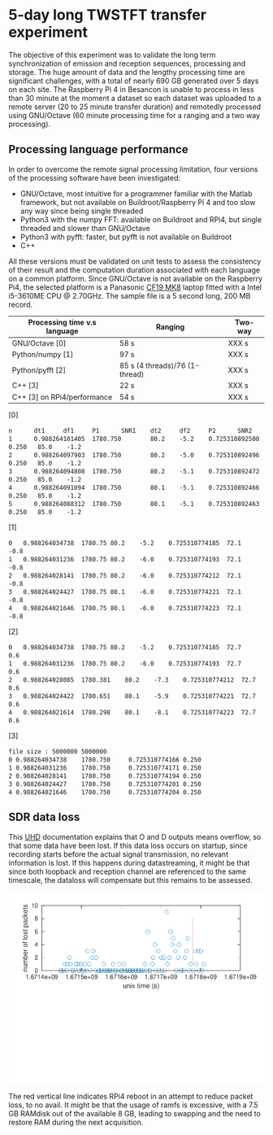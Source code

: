 # 5-day long TWSTFT transfer experiment

The objective of this experiment was to validate the long term synchronization
of emission and reception sequences, processing and storage. The huge amount
of data and the lengthy processing time are significant challenges, with a total
of nearly 690 GB generated over 5 days on each site. The Raspberry Pi 4 in Besancon
is unable to process in less than 30 minute at the moment a dataset so each
dataset was uploaded to a remote server (20 to 25 minute transfer duration) and 
remotedly processed using GNU/Octave (60 minute processing time for a ranging
and a two way processing).

## Processing language performance

In order to overcome the remote signal processing limitation, four versions of
the processing software have been investigated:
* GNU/Octave, most intuitive for a programmer familiar with the Matlab framework,
but not available on Buildroot/Raspberry Pi 4 and too slow any way since being
single threaded
* Python3 with the numpy FFT: available on Buildroot and RPi4, but single threaded
and slower than GNU/Octave
* Python3 with pyfft: faster, but pyfft is not available on Buildroot
* C++

All these versions must be validated on unit tests to assess the consistency of their
result and the computation duration associated with each language on a common platform.
Since GNU/Octave is not available on the Raspberry Pi4, the selected platform is a 
Panasonic [CF19 MK8](https://www.bobjohnson.com/blog/a-note-on-model-numbers-for-toughbook-nerds/) 
laptop fitted with a Intel i5-3610ME CPU @ 2.70GHz. The sample file is a 5 second long, 
200 MB record.

| Processing time v.s language | Ranging     | Two-way    |
| ---------------------------- | ----------- |----------- |
| GNU/Octave [0]               | 58 s       | XXX s      |
| Python/numpy [1]             | 97 s       | XXX s      |
| Python/pyfft [2]             | 85 s (4 threads)/76 (1-thread)       | XXX s      |
| C++ [3]                      | 22 s       | XXX s      |
| C++ [3] on RPi4/performance  | 54 s       | XXX s      |

[0]
```
n      dt1     df1     P1      SNR1    dt2     df2     P2      SNR2
1      0.988264101405  1780.750        80.2    -5.2    0.725310892500  0.250   85.0    -1.2
2      0.988264097903  1780.750        80.2    -5.0    0.725310892496  0.250   85.0    -1.2
3      0.988264094808  1780.750        80.2    -5.1    0.725310892472  0.250   85.0    -1.2
4      0.988264091094  1780.750        80.1    -5.1    0.725310892466  0.250   85.0    -1.2
5      0.988264088312  1780.750        80.1    -5.1    0.725310892463  0.250   85.0    -1.2
```

[1]
```
0 	0.988264034738	1780.75	80.2	-5.2	0.725310774185	72.1	-0.8
1 	0.988264031236	1780.75	80.2	-6.0	0.725310774193	72.1	-0.8
2 	0.988264028141	1780.75	80.2	-6.0	0.725310774212	72.1	-0.8
3 	0.988264024427	1780.75	80.1	-6.0	0.725310774221	72.1	-0.8
4 	0.988264021646	1780.75	80.1	-6.0	0.725310774223	72.1	-0.8
```

[2]
```
0	0.988264034738	1780.75	80.2	-5.2	0.725310774185	72.7	0.6
1	0.988264031236	1780.75	80.2	-6.0	0.725310774193	72.7	0.6
2	0.988264028085	1780.381	80.2	-7.3	0.725310774212	72.7	0.6
3	0.988264024422	1780.651	80.1	-5.9	0.725310774221	72.7	0.6
4	0.988264021614	1780.298	80.1	-8.1	0.725310774223	72.7	0.6
```

[3]
```
file size : 5000000 5000000
0 0.988264034738	1780.750	 0.725310774166	0.250
1 0.988264031236	1780.750	 0.725310774171	0.250
2 0.988264028141	1780.750	 0.725310774194	0.250
3 0.988264024427	1780.750	 0.725310774201	0.250
4 0.988264021646	1780.750	 0.725310774204	0.250
```

## SDR data loss

This [UHD](https://files.ettus.com/manual/page_general.html) documentation explains that O and D
outputs means overflow, so that some data have been lost. If this data loss occurs on startup, since
recording starts before the actual signal transmission, no relevant information is lost. If this
happens during datastreaming, it might be that since both loopback and reception channel are referenced
to the same timescale, the dataloss will compensate but this remains to be assessed.

<img src="processing/dataloss.png">

The red vertical line indicates RPi4 reboot in an attempt to reduce packet loss, to no avail. It might
be that the usage of ramfs is excessive, with a 7.5 GB RAMdisk out of the available 8 GB, leading to
swapping and the need to restore RAM during the next acquisition.
